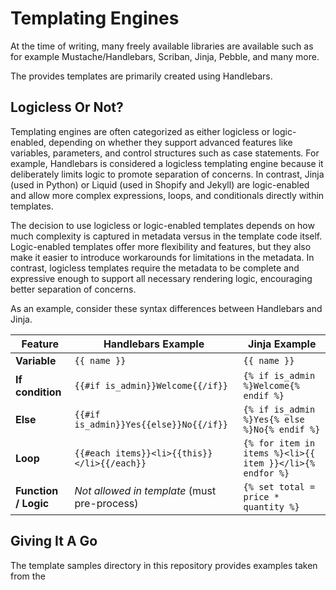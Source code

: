 # Templating Engines

At the time of writing, many freely available libraries are available such as for example Mustache/Handlebars, Scriban, Jinja, Pebble, and many more.

The provides templates are primarily created using Handlebars.

## Logicless Or Not?

Templating engines are often categorized as either logicless or logic-enabled, depending on whether they support advanced features like variables, parameters, and control structures such as case statements. For example, Handlebars is considered a logicless templating engine because it deliberately limits logic to promote separation of concerns. In contrast, Jinja (used in Python) or Liquid (used in Shopify and Jekyll) are logic-enabled and allow more complex expressions, loops, and conditionals directly within templates.

The decision to use logicless or logic-enabled templates depends on how much complexity is captured in metadata versus in the template code itself. Logic-enabled templates offer more flexibility and features, but they also make it easier to introduce workarounds for limitations in the metadata. In contrast, logicless templates require the metadata to be complete and expressive enough to support all necessary rendering logic, encouraging better separation of concerns.

As an example, consider these syntax differences between Handlebars and Jinja.

| Feature           | Handlebars Example                              | Jinja Example                                       |
|-------------------|--------------------------------------------------|-----------------------------------------------------|
| **Variable**       | `{{ name }}`                                     | `{{ name }}`                                         |
| **If condition**   | `{{#if is_admin}}Welcome{{/if}}`                 | `{% if is_admin %}Welcome{% endif %}`               |
| **Else**           | `{{#if is_admin}}Yes{{else}}No{{/if}}`           | `{% if is_admin %}Yes{% else %}No{% endif %}`       |
| **Loop**           | `{{#each items}}<li>{{this}}</li>{{/each}}`      | `{% for item in items %}<li>{{ item }}</li>{% endfor %}` |
| **Function / Logic** | *Not allowed in template* (must pre-process)   | `{% set total = price * quantity %}`                |

## Giving It A Go

The template samples directory in this repository provides examples taken from the 